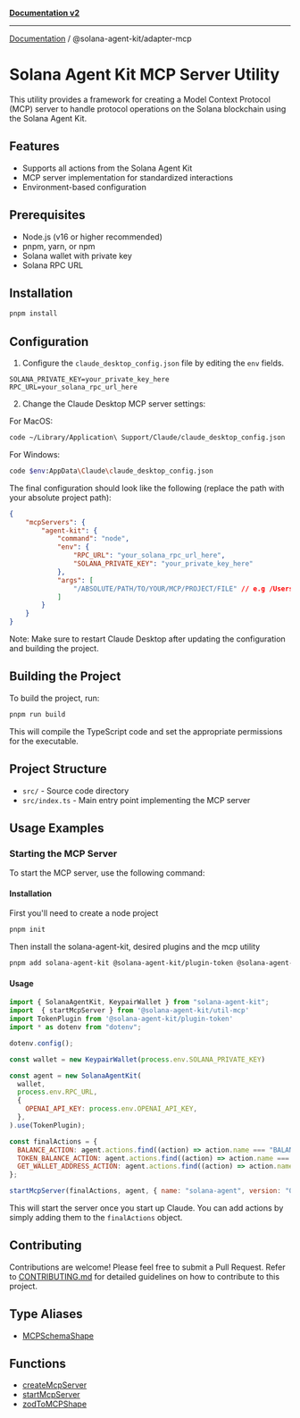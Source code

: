 [**Documentation v2**](../../README.md)

***

[Documentation](../../README.md) / @solana-agent-kit/adapter-mcp

# Solana Agent Kit MCP Server Utility

This utility provides a framework for creating a Model Context Protocol (MCP) server to handle protocol operations on the Solana blockchain using the Solana Agent Kit.

## Features

- Supports all actions from the Solana Agent Kit
- MCP server implementation for standardized interactions
- Environment-based configuration

## Prerequisites

- Node.js (v16 or higher recommended)
- pnpm, yarn, or npm
- Solana wallet with private key
- Solana RPC URL

## Installation

```bash
pnpm install
```

## Configuration

1. Configure the `claude_desktop_config.json` file by editing the `env` fields.

```env
SOLANA_PRIVATE_KEY=your_private_key_here
RPC_URL=your_solana_rpc_url_here
```

2. Change the Claude Desktop MCP server settings:

For MacOS:
```bash
code ~/Library/Application\ Support/Claude/claude_desktop_config.json
```

For Windows:
```bash
code $env:AppData\Claude\claude_desktop_config.json
```

The final configuration should look like the following (replace the path with your absolute project path):

```json
{
    "mcpServers": {
        "agent-kit": {
            "command": "node",
            "env": {
                "RPC_URL": "your_solana_rpc_url_here",
                "SOLANA_PRIVATE_KEY": "your_private_key_here"
            },
            "args": [
                "/ABSOLUTE/PATH/TO/YOUR/MCP/PROJECT/FILE" // e.g /Users/username/Projects/solana-agent-kit-mcp-server/index.js
            ]
        }
    }
}
```

Note: Make sure to restart Claude Desktop after updating the configuration and building the project.

## Building the Project

To build the project, run:

```bash
pnpm run build
```

This will compile the TypeScript code and set the appropriate permissions for the executable.

## Project Structure

- `src/` - Source code directory
- `src/index.ts` - Main entry point implementing the MCP server

## Usage Examples

### Starting the MCP Server

To start the MCP server, use the following command:

#### Installation

First you'll need to create a node project

```bash
pnpm init
```

Then install the solana-agent-kit, desired plugins and the mcp utility

```bash
pnpm add solana-agent-kit @solana-agent-kit/plugin-token @solana-agent-kit/util-mcp dotenv
```

#### Usage

```js
import { SolanaAgentKit, KeypairWallet } from "solana-agent-kit";
import  { startMcpServer } from '@solana-agent-kit/util-mcp'
import TokenPlugin from '@solana-agent-kit/plugin-token'
import * as dotenv from "dotenv";

dotenv.config();

const wallet = new KeypairWallet(process.env.SOLANA_PRIVATE_KEY)

const agent = new SolanaAgentKit(
  wallet,
  process.env.RPC_URL,
  {
    OPENAI_API_KEY: process.env.OPENAI_API_KEY,
  },
).use(TokenPlugin);

const finalActions = {
  BALANCE_ACTION: agent.actions.find((action) => action.name === "BALANCE_ACTION")!,
  TOKEN_BALANCE_ACTION: agent.actions.find((action) => action.name === "TOKEN_BALANCE_ACTION")!,
  GET_WALLET_ADDRESS_ACTION: agent.actions.find((action) => action.name === "GET_WALLET_ADDRESS_ACTION")!,
};

startMcpServer(finalActions, agent, { name: "solana-agent", version: "0.0.1" });
```

This will start the server once you start up Claude. You can add actions by simply adding them to the `finalActions` object.

## Contributing

Contributions are welcome! Please feel free to submit a Pull Request. Refer to [CONTRIBUTING.md](../../_media/CONTRIBUTING.md) for detailed guidelines on how to contribute to this project.

## Type Aliases

- [MCPSchemaShape](type-aliases/MCPSchemaShape.md)

## Functions

- [createMcpServer](functions/createMcpServer.md)
- [startMcpServer](functions/startMcpServer.md)
- [zodToMCPShape](functions/zodToMCPShape.md)
